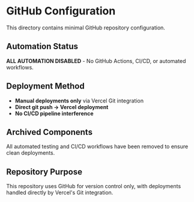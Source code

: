 # GitHub Configuration

This directory contains minimal GitHub repository configuration.

## Automation Status

**ALL AUTOMATION DISABLED** - No GitHub Actions, CI/CD, or automated workflows.

## Deployment Method

- **Manual deployments only** via Vercel Git integration
- **Direct git push → Vercel deployment** 
- **No CI/CD pipeline interference**

## Archived Components

All automated testing and CI/CD workflows have been removed to ensure clean deployments.

## Repository Purpose

This repository uses GitHub for version control only, with deployments handled directly by Vercel's Git integration.